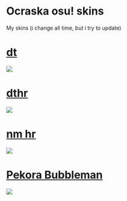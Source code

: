 # Ocraska osu! skins
My skins (i change all time, but i try to update)
# [dt](https://drive.google.com/file/d/1_L0y_2MYf-yrsF8tYUSVWf875RC-y_of/view?usp=sharing)
![](https://i.imgur.com/CThtlJ1.png)

# [dthr](https://drive.google.com/file/d/1gzaAvoTZ21We6EIYCDS9NILcoDnPFs6Y/view?usp=sharing)
![](https://i.imgur.com/A8xF0O2.png)

# [nm hr](https://drive.google.com/file/d/1TkSJm82GmDSdwQYAciLwh7gneDPkbh_O/view?usp=sharing)
![](https://i.imgur.com/1GAFpAv.png)

# [Pekora Bubbleman](https://drive.google.com/file/d/1Mh7E2nk67VDbajDpeA-pPUBjjVdBgwJr/view?usp=sharing)
![](https://i.imgur.com/2WwMErb.png)


